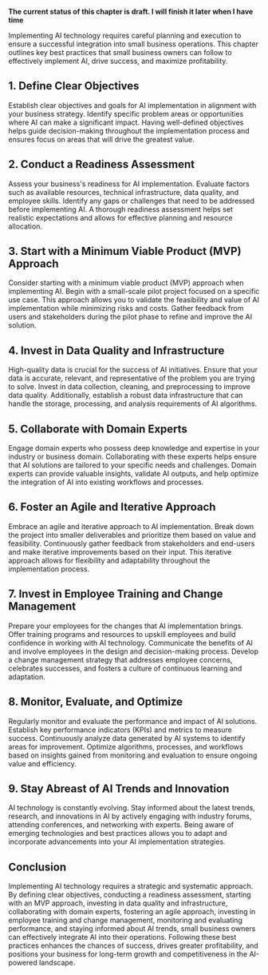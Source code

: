 **The current status of this chapter is draft. I will finish it later when I have time**

Implementing AI technology requires careful planning and execution to ensure a successful integration into small business operations. This chapter outlines key best practices that small business owners can follow to effectively implement AI, drive success, and maximize profitability.

**1. Define Clear Objectives**
------------------------------

Establish clear objectives and goals for AI implementation in alignment with your business strategy. Identify specific problem areas or opportunities where AI can make a significant impact. Having well-defined objectives helps guide decision-making throughout the implementation process and ensures focus on areas that will drive the greatest value.

**2. Conduct a Readiness Assessment**
-------------------------------------

Assess your business's readiness for AI implementation. Evaluate factors such as available resources, technical infrastructure, data quality, and employee skills. Identify any gaps or challenges that need to be addressed before implementing AI. A thorough readiness assessment helps set realistic expectations and allows for effective planning and resource allocation.

**3. Start with a Minimum Viable Product (MVP) Approach**
---------------------------------------------------------

Consider starting with a minimum viable product (MVP) approach when implementing AI. Begin with a small-scale pilot project focused on a specific use case. This approach allows you to validate the feasibility and value of AI implementation while minimizing risks and costs. Gather feedback from users and stakeholders during the pilot phase to refine and improve the AI solution.

**4. Invest in Data Quality and Infrastructure**
------------------------------------------------

High-quality data is crucial for the success of AI initiatives. Ensure that your data is accurate, relevant, and representative of the problem you are trying to solve. Invest in data collection, cleaning, and preprocessing to improve data quality. Additionally, establish a robust data infrastructure that can handle the storage, processing, and analysis requirements of AI algorithms.

**5. Collaborate with Domain Experts**
--------------------------------------

Engage domain experts who possess deep knowledge and expertise in your industry or business domain. Collaborating with these experts helps ensure that AI solutions are tailored to your specific needs and challenges. Domain experts can provide valuable insights, validate AI outputs, and help optimize the integration of AI into existing workflows and processes.

**6. Foster an Agile and Iterative Approach**
---------------------------------------------

Embrace an agile and iterative approach to AI implementation. Break down the project into smaller deliverables and prioritize them based on value and feasibility. Continuously gather feedback from stakeholders and end-users and make iterative improvements based on their input. This iterative approach allows for flexibility and adaptability throughout the implementation process.

**7. Invest in Employee Training and Change Management**
--------------------------------------------------------

Prepare your employees for the changes that AI implementation brings. Offer training programs and resources to upskill employees and build confidence in working with AI technology. Communicate the benefits of AI and involve employees in the design and decision-making process. Develop a change management strategy that addresses employee concerns, celebrates successes, and fosters a culture of continuous learning and adaptation.

**8. Monitor, Evaluate, and Optimize**
--------------------------------------

Regularly monitor and evaluate the performance and impact of AI solutions. Establish key performance indicators (KPIs) and metrics to measure success. Continuously analyze data generated by AI systems to identify areas for improvement. Optimize algorithms, processes, and workflows based on insights gained from monitoring and evaluation to ensure ongoing value and efficiency.

**9. Stay Abreast of AI Trends and Innovation**
-----------------------------------------------

AI technology is constantly evolving. Stay informed about the latest trends, research, and innovations in AI by actively engaging with industry forums, attending conferences, and networking with experts. Being aware of emerging technologies and best practices allows you to adapt and incorporate advancements into your AI implementation strategies.

**Conclusion**
--------------

Implementing AI technology requires a strategic and systematic approach. By defining clear objectives, conducting a readiness assessment, starting with an MVP approach, investing in data quality and infrastructure, collaborating with domain experts, fostering an agile approach, investing in employee training and change management, monitoring and evaluating performance, and staying informed about AI trends, small business owners can effectively integrate AI into their operations. Following these best practices enhances the chances of success, drives greater profitability, and positions your business for long-term growth and competitiveness in the AI-powered landscape.

